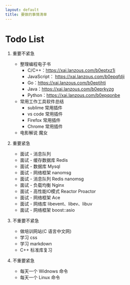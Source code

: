 ```yaml
---
layout: default
title: 要做的事情清单
---
```


# Todo List
1. 重要不紧急
 	* 整理编程电子书
		- C/C++：https://xai.lanzous.com/b0eptxz1i
		- JavaScript： https://xai.lanzous.com/b0epqfdji
		- Go：https://xai.lanzous.com/b0eptihti
		- Java：https://xai.lanzous.com/b0eprkyzg
		- Python：https://xai.lanzous.com/b0epqonbe
 	* 常用工作工具软件总结
		- sublime 常用插件
		- vs code 常用插件
		- Firefox 常用插件
		- Chrome 常用插件
	* 电影解说 魔女 

2. 重要紧急
	* 面试 - 消息队列
	* 面试 - 缓存数据库 Redis
	* 面试 - 数据库 Mysql
	* 面试 - 网络框架 nanomsg
	* 面试 - 消息队列 Redis nanomsg
	* 面试 - 负载均衡 Nginx
	* 面试 - 高性能IO模式 Reactor Proactor
	* 面试 - 网络框架 Ace
	* 面试 - 网络库 libevent、libev、libuv
	* 面试 - 网络框架 boost::asio

3. 不重要不紧急
	* 做培训网站(C 语言中文网)
	* 学习 css 
	* 学习 markdown
	* C++ 标准库复习

4. 不重要紧急
	* 每天一个 Widnows 命令
	* 每天一个 Linux 命令
